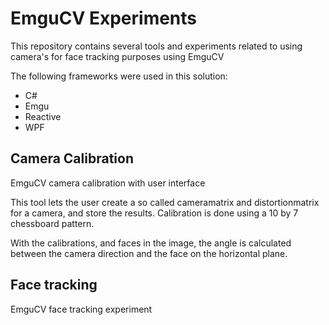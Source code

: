 # EmguCV Experiments
This repository contains several tools and experiments related to using camera's for face tracking purposes using EmguCV

The following frameworks were used in this solution:
* C#
* Emgu
* Reactive
* WPF

## Camera Calibration
EmguCV camera calibration with user interface

This tool lets the user create a so called cameramatrix and distortionmatrix for a camera, and store the results.
Calibration is done using a 10 by 7 chessboard pattern.

With the calibrations, and faces in the image, the angle is calculated between the camera direction and the face on the horizontal plane.

## Face tracking
EmguCV face tracking experiment
